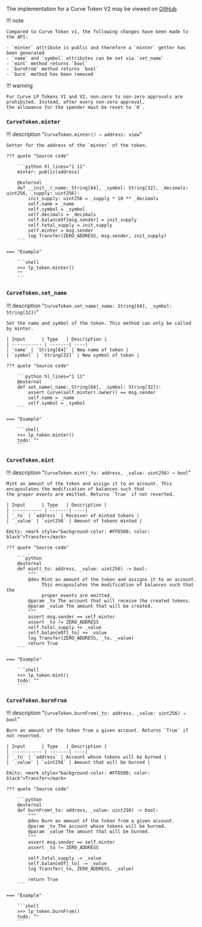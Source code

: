 The implementation for a Curve Token V2 may be viewed on 
[GitHub](https://github.com/curvefi/curve-contract/blob/master/contracts/tokens/CurveTokenV2.vy).

!!! note

    Compared to Curve Token v1, the following changes have been made to the API:

    - `minter` attribute is public and therefore a `minter` getter has been generated
    - `name` and `symbol` attributes can be set via `set_name`
    - `mint` method returns `bool`
    - `burnFrom` method returns `bool`
    - `burn` method has been removed

!!! warning

    For Curve LP Tokens V1 and V2, non-zero to non-zero approvals are prohibited. Instead, after every non-zero approval, 
    the allowance for the spender must be reset to `0`.

### `CurveToken.minter`

!!! description "`CurveToken.minter() → address: view`"

    Getter for the address of the `minter` of the token.

    ??? quote "Source code"

        ```python hl_lines="1 11"
        minter: public(address)

        @external
        def __init__(_name: String[64], _symbol: String[32], _decimals: uint256, _supply: uint256):
            init_supply: uint256 = _supply * 10 ** _decimals
            self.name = _name
            self.symbol = _symbol
            self.decimals = _decimals
            self.balanceOf[msg.sender] = init_supply
            self.total_supply = init_supply
            self.minter = msg.sender
            log Transfer(ZERO_ADDRESS, msg.sender, init_supply)
        ```
        
    === "Example"
    
        ```shell
        >>> lp_token.minter()
        ""
        ```

### `CurveToken.set_name`

!!! description "`CurveToken.set_name(_name: String[64], _symbol: String[32])`"

    Set the name and symbol of the token. This method can only be called by minter.

    | Input      | Type   | Description |
    | ----------- | -------| ----|
    | `name` | `String[64]` | New name of token |
    | `symbol` | `String[32]` | New symbol of token |

    ??? quote "Source code"

        ```python hl_lines="1 11"
        @external
        def set_name(_name: String[64], _symbol: String[32]):
            assert Curve(self.minter).owner() == msg.sender
            self.name = _name
            self.symbol = _symbol
        ```
        
    === "Example"
    
        ```shell
        >>> lp_token.minter()
        todo: ""
        ```

### `CurveToken.mint`

!!! description "`CurveToken.mint(_to: address, _value: uint256) → bool`"

    Mint an amount of the token and assign it to an account. This encapsulates the modification of balances such that 
    the proper events are emitted. Returns `True` if not reverted.

    | Input      | Type   | Description |
    | ----------- | -------| ----|
    | `_to` | `address` | Receiver of minted tokens |
    | `_value` | `uint256` | Amount of tokens minted |

    Emits: <mark style="background-color: #FFD580; color: black">Transfer</mark>

    ??? quote "Source code"

        ```python
        @external
        def mint(_to: address, _value: uint256) -> bool:
            """
            @dev Mint an amount of the token and assigns it to an account.
                 This encapsulates the modification of balances such that the
                 proper events are emitted.
            @param _to The account that will receive the created tokens.
            @param _value The amount that will be created.
            """
            assert msg.sender == self.minter
            assert _to != ZERO_ADDRESS
            self.total_supply += _value
            self.balanceOf[_to] += _value
            log Transfer(ZERO_ADDRESS, _to, _value)
            return True
        ```
        
    === "Example"
    
        ```shell
        >>> lp_token.mint()
        todo: ""
        ```

### `CurveToken.burnFrom`

!!! description "`CurveToken.burnFrom(_to: address, _value: uint256) → bool`"

    Burn an amount of the token from a given account. Returns `True` if not reverted.

    | Input      | Type   | Description |
    | ----------- | -------| ----|
    | `_to` | `address` | Account whose tokens will be burned |
    | `_value` | `uint256` | Amount that will be burned |

    Emits: <mark style="background-color: #FFD580; color: black">Transfer</mark>

    ??? quote "Source code"

        ```python
        @external
        def burnFrom(_to: address, _value: uint256) -> bool:
            """
            @dev Burn an amount of the token from a given account.
            @param _to The account whose tokens will be burned.
            @param _value The amount that will be burned.
            """
            assert msg.sender == self.minter
            assert _to != ZERO_ADDRESS
        
            self.total_supply -= _value
            self.balanceOf[_to] -= _value
            log Transfer(_to, ZERO_ADDRESS, _value)
        
            return True
        ```
        
    === "Example"
    
        ```shell
        >>> lp_token.burnFrom()
        todo: ""
        ```